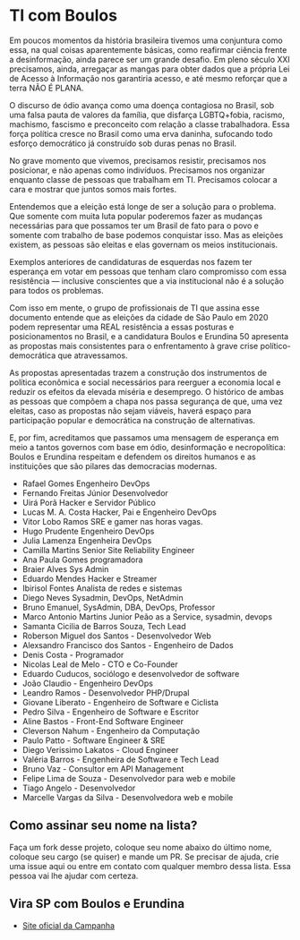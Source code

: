 # TI com Boulos

Em poucos momentos da história brasileira tivemos uma conjuntura como essa, na qual coisas aparentemente básicas, como reafirmar ciência frente a desinformação, ainda parece ser um grande desafio. Em pleno século XXI precisamos, ainda, arregaçar as mangas para obter dados que a própria Lei de Acesso à Informação nos garantiria acesso, e até mesmo reforçar que a terra NÃO É PLANA.

O discurso de ódio avança como uma doença contagiosa no Brasil, sob uma falsa pauta de valores da família, que disfarça LGBTQ+fobia, racismo, machismo, fascismo e preconceito com relação a classe trabalhadora. Essa força política cresce no Brasil como uma erva daninha, sufocando todo esforço democrático já construído sob duras penas no Brasil.

No grave momento que vivemos, precisamos resistir, precisamos nos posicionar, e não apenas como indivíduos. Precisamos nos organizar enquanto classe de pessoas que trabalham em TI. Precisamos colocar a cara e mostrar que juntos somos mais fortes.

Entendemos que a eleição está longe de ser a solução para o problema. Que somente com muita luta popular poderemos fazer as mudanças necessárias para que possamos ter um Brasil de fato para o povo e somente com trabalho de base podemos conquistar isso. Mas as eleições existem, as pessoas são eleitas e elas governam os meios institucionais.

Exemplos anteriores de candidaturas de esquerdas nos fazem ter esperança em votar em pessoas que tenham claro compromisso com essa resistência — inclusive conscientes que a via institucional não é a solução para todos os problemas.

Com isso em mente, o grupo de profissionais de TI que assina esse documento entende que as eleições da cidade de São Paulo em 2020 podem representar uma REAL resistência a essas posturas e posicionamentos no Brasil, e a candidatura Boulos e Erundina 50 apresenta as propostas mais consistentes para o enfrentamento à grave crise político-democrática que atravessamos.

As propostas apresentadas trazem a construção dos instrumentos de política econômica e social necessários para reerguer a economia local e reduzir os efeitos da elevada miséria e desemprego. O histórico de ambas as pessoas que compõem a chapa nos passa segurança de que, uma vez eleitas, caso as propostas não sejam viáveis, haverá espaço para participação popular e democrática na construção de alternativas.

E, por fim, acreditamos que passamos uma mensagem de esperança em meio a tantos governos com base em ódio, desinformação e necropolítica: Boulos e Erundina respeitam e defendem os direitos humanos e as instituições que são pilares das democracias modernas.

 - Rafael Gomes  Engenheiro DevOps
 - Fernando Freitas Júnior  Desenvolvedor
 - Uirá Porã  Hacker e Servidor Público
 - Lucas M. A. Costa  Hacker, Pai e Engenheiro DevOps
 - Vitor Lobo Ramos  SRE e gamer nas horas vagas.
 - Hugo Prudente  Engenheiro DevOps
 - Julia Lamenza  Engenheira DevOps 
 - Camilla Martins  Senior Site Reliability Engineer 
 - Ana Paula Gomes  programadora
 - Braier Alves  Sys Admin
 - Eduardo Mendes  Hacker e Streamer
 - Ibirisol Fontes  Analista de redes e sistemas
 - Diego Neves Sysadmin, DevOps, NetAdmin
 - Bruno Emanuel, SysAdmin, DBA, DevOps, Professor
 - Marco Antonio Martins Junior  Peão as a Service, sysadmin, devops
 - Samanta Cicilia de Barros Souza, Tech Lead
 - Roberson Miguel dos Santos - Desenvolvedor Web
 - Alexsandro Francisco dos Santos - Engenheiro de Dados
 - Denis Costa - Programador
 - Nicolas Leal de Melo - CTO e Co-Founder
 - Eduardo Cuducos, sociólogo e desenvolvedor de software
 - João Claudio - Engenheiro DevOps
 - Leandro Ramos - Desenvolvedor PHP/Drupal
 - Giovane Liberato - Engenheiro de Software e Ciclista
 - Pedro Silva - Engenheiro de Software e Escritor
 - Aline Bastos - Front-End Software Engineer
 - Cleverson Nahum - Engenheiro da Computação
 - Paulo Patto - Software Engineer & SRE
 - Diego Verissimo Lakatos - Cloud Engineer
 - Valéria Barros - Engenheira de Software e Tech Lead
 - Bruno Vaz - Consultor em API Management 
 - Felipe Lima de Souza - Desenvolvedor para web e mobile
 - Tiago Angelo - Desenvolvedor
 - Marcelle Vargas da Silva - Desenvolvedora web e mobile
 
## Como assinar seu nome na lista? 

Faça um fork desse projeto, coloque seu nome abaixo do último nome, coloque seu cargo (se quiser) e mande um PR. Se precisar de ajuda, crie uma issue aqui ou entre em contato com qualquer membro dessa lista. Essa pessoa vai lhe ajudar com certeza.

## Vira SP com Boulos e Erundina

- [Site oficial da Campanha](https://virasp.com.br/)
